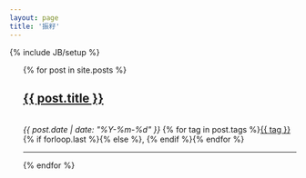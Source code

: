 ```yaml
---
layout: page
title: '振籽'
---
```

{% include JB/setup %}


<ul class="posts">
  {% for post in site.posts %}
    <h2><a class="title" href="{{ BASE_PATH }}{{ post.url }}">{{ post.title }}</a></h2>
        <br/>
        <div>
          <cite>{{ post.date | date: "%Y-%m-%d" }}</cite> <i class="icon-tag"></i>  {% for tag in post.tags %}<a href="{{ BASE_PATH }}{{ site.JB.tags_path }}#{{ tag }}-ref">{{ tag }}</a>{% if forloop.last %}{% else %}, {% endif %}{% endfor %}
       </div> 
        <div style="clear: both;"></div>
        <hr/>
  {% endfor %}
</ul>


